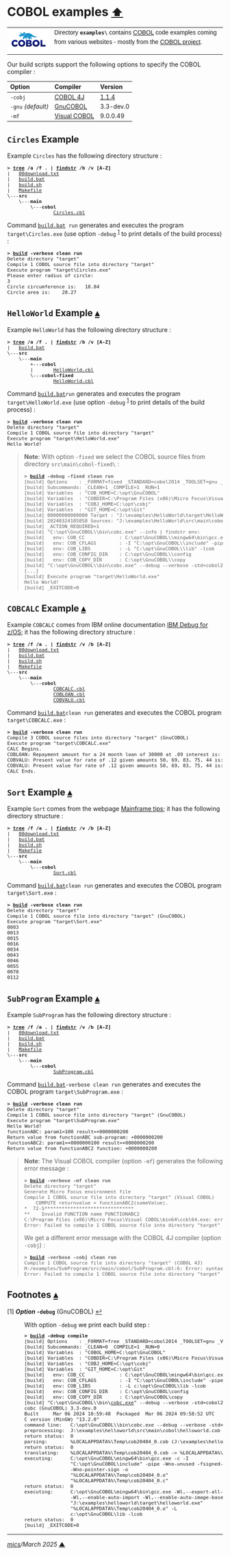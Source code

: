 # <span id="top">COBOL examples</span> <span style="font-size:90%;">[⬆](../README.md#top)</span>

<table style="font-family:Helvetica,Arial;line-height:1.6;">
  <tr>
  <td style="border:0;padding:0 10px 0 0;min-width:100px;"><a href="https://www.mainframestechhelp.com/tutorials/cobol/introduction.htm" rel="external"><img style="border:0;" src="../docs/images/cobol.png" width="100" alt="COBOL project"/></a></td>
  <td style="border:0;padding:0;vertical-align:text-top;">Directory <strong><code>examples\</code></strong> contains <a href="https://www.mainframestechhelp.com/tutorials/cobol/introduction.htm" alt="COBOL">COBOL</a> code examples coming from various websites - mostly from the <a href="https://www.mainframestechhelp.com/tutorials/cobol/introduction.htm" rel="external">COBOL project</a>.</td>
  </tr>
</table>

Our build scripts support the following options to specify the COBOL compiler :

| Option  | Compiler    | Version |
|:--------|:------------|:--------|
| `-cobj` | [COBOL 4J](../COBOL_4J.md) | [1.1.4](https://github.com/opensourcecobol/opensourcecobol4j/releases/tag/v1.1.4) |
| `-gnu` *(default)*  | [GnuCOBOL](../GNUCOBOL.md) | 3.3-dev.0 |
| `-mf`   | [Visual COBOL](../VISUAL_COBOL.md) | 9.0.0.49 |

## <span id="circles">`Circles` Example</span>

Example `Circles` has the following directory structure :

<pre style="font-size:80%;">
<b>&gt; <a href="https://learn.microsoft.com/en-us/windows-server/administration/windows-commands/tree" rel="external">tree</a> /a /f . | <a href="https://learn.microsoft.com/en-us/windows-server/administration/windows-commands/findstr" rel="external">findstr</a> /b /v [A-Z]</b>
|   <a href="./Circles/00download.txt">00download.txt</a>
|   <a href="./Circles/build.bat">build.bat</a>
|   <a href="./Circles/build.sh">build.sh</a>
|   <a href="./Circles/Makefile">Makefile</a>
\---<b>src</b>
    \---<b>main</b>
        \---<b>cobol</b>
                <a href="./Circles/src/main/cobol/CIRCLES.cbl">Circles.cbl</a>
</pre>

Command [`build.bat`](./Circles/build.bat)` run` generates and executes the program `target\Circles.exe` (use option `-debug` <sup id="anchor_01">[1](#footnote_01)</sup> to print details of the build process) :

<pre style="font-size:80%;">
<b>&gt; <a href="./Circles/build.bat">build</a> -verbose clean run</b>
Delete directory "target"
Compile 1 COBOL source file into directory "target"
Execute program "target\Circles.exe"
Please enter radius of circle:
3
Circle circumference is:   18.84
Circle area is:    28.27
</pre>

<!--=======================================================================-->

## <span id="helloworld">`HelloWorld` Example</span> [**&#x25B4;**](#top)

Example `HelloWorld` has the following directory structure :

<pre style="font-size:80%;">
<b>&gt; <a href="https://learn.microsoft.com/en-us/windows-server/administration/windows-commands/tree" rel="external">tree</a> /a /f . | <a href="https://learn.microsoft.com/en-us/windows-server/administration/windows-commands/findstr" rel="external">findstr</a> /b /v [A-Z]</b>
|   <a href="./HelloWorld/build.bat">build.bat</a>
\---<b>src</b>
    \---<b>main</b>
        +---<b>cobol</b>
        |       <a href="./HelloWorld/src/main/cobol/HelloWorld.cbl">HelloWorld.cbl</a>
        \---<b>cobol-fixed</b>
                <a href="./HelloWorld/src/main/cobol/HelloWorld.cbl">HelloWorld.cbl</a>
</pre>

<!--
[cobc.exe][cobc_cmd]
-->

Command [`build.bat`](./HelloWorld/build.bat)`run` generates and executes the program `target\HelloWorld.exe` (use option `-debug` <sup id="anchor_01">[1](#footnote_01)</sup> to print details of the build process) :

<pre style="font-size:80%;">
<b>&gt; <a href="./HelloWorld/build.bat">build</a> -verbose clean run</b>
Delete directory "target"
Compile 1 COBOL source file into directory "target"
Execute program "target\HelloWorld.exe"
Hello World!
</pre>

> **Note**: With option `-fixed` we select the COBOL source files from directory `src\main\cobol-fixed\` :
> <pre style="font-size:80%;">
> <b>&gt; <a href="">build</a> -debug -fixed clean run</b>
> [build] Options    : _FORMAT=fixed _STANDARD=cobol2014 _TOOLSET=gnu _VERBOSE=0
> [build] Subcommands: _CLEAN=1 _COMPILE=1 _RUN=1
> [build] Variables  : "COB_HOME=C:\opt\GnuCOBOL"
> [build] Variables  : "COBDIR=C:\Program Files (x86)\Micro Focus\Visual COBOL"
> [build] Variables  : "COBJ_HOME=C:\opt\cobj"
> [build] Variables  : "GIT_HOME=C:\opt\Git"
> [build] 00000000000000 Target : "J:\examples\HelloWorld\target\HelloWorld.exe"
> [build] 20240324185858 Sources: "J:\examples\HelloWorld\src\main\cobol-fixed\*.cbl"
> [build] _ACTION_REQUIRED=1
> [build] "C:\opt\GnuCOBOL\\bin\cobc.exe" --info | findstr env:
> [build]   env: COB_CC            : C:\opt\GnuCOBOL\\mingw64\bin\gcc.exe
> [build]   env: COB_CFLAGS        : -I "C:\opt\GnuCOBOL\\include" -pipe
> [build]   env: COB_LIBS          : -L "C:\opt\GnuCOBOL\\lib" -lcob
> [build]   env: COB_CONFIG_DIR    : C:\opt\GnuCOBOL\\config
> [build]   env: COB_COPY_DIR      : C:\opt\GnuCOBOL\\copy
> [build] "C:\opt\GnuCOBOL\\bin\cobc.exe" --debug --verbose -std=cobol2014 -x -o "J:\examples\HelloWorld\target\HelloWorld.exe"  "J:\examples\HelloWorld\src\main\cobol-fixed\HelloWorld.cbl"
> [...]
> [build] Execute program "target\HelloWorld.exe"
> Hello World!
> [build] _EXITCODE=0
> </pre>

<!--=======================================================================-->

## <span id="cobcalc">`COBCALC` Example</span> [**&#x25B4;**](#top)

Example `COBCALC` comes from IBM online documentation [IBM Debug for z/OS](https://www.ibm.com/docs/en/debug-for-zos/17.0?topic=mode-example-sample-cobol-program-debugging); it has the following directory structure :

<pre style="font-size:80%;">
<b>&gt; <a href="https://learn.microsoft.com/en-us/windows-server/administration/windows-commands/tree" rel="external">tree</a> /f /a . | <a href="https://learn.microsoft.com/en-us/windows-server/administration/windows-commands/findstr" rel="external">findstr</a> /v /b [A-Z]</b>
|   <a href="./COBCALC/00download.txt">00download.txt</a>
|   <a href="./COBCALC/build.bat">build.bat</a>
|   <a href="./COBCALC/build.sh">build.sh</a>
|   <a href="./COBCALC/Makefile">Makefile</a>
\---<b>src</b>
    \---<b>main</b>
        \---<b>cobol</b>
                <a href="./COBCALC/src/main/cobol/COBCALC.cbl">COBCALC.cbl</a>
                <a href="./COBCALC/src/main/cobol/COBLOAN.cbl">COBLOAN.cbl</a>
                <a href="./COBCALC/src/main/cobol/COBVALU.cbl">COBVALU.cbl</a>
</pre>

Command [`build.bat`](./COBCALC/build.bat)`clean run` generates and executes the COBOL program `target\COBCALC.exe` :

<pre style="font-size:80%;">
<b>&gt; <a href="./COBCALC/build.bat">build</a> -verbose clean run</b>
Compile 3 COBOL source files into directory "target" (GnuCOBOL)
Execute program "target\COBCALC.exe"
CALC Begins.
COBLOAN: Repayment amount for a 24 month loan of 30000 at .09 interest is:           $1,370.54
COBVALU: Present value for rate of .12 given amounts 50, 69, 83, 75, 44 is:              $0.00
COBVALU: Present value for rate of .12 given amounts 50, 69, 83, 75, 44 is:              $0.00
CALC Ends.
</pre>

<!--=======================================================================-->

## <span id="sort">`Sort` Example</span> [**&#x25B4;**](#top)

Example `Sort` comes from the webpage [Mainframe tips](https://mainframe-tips-and-tricks.blogspot.com/2021/08/sort-table-or-array-using-cobol-sort.html); it has the following directory structure :

<pre style="font-size:80%;">
<b>&gt; <a href="https://learn.microsoft.com/en-us/windows-server/administration/windows-commands/tree" rel="external">tree</a> /f /a . | <a href="https://learn.microsoft.com/en-us/windows-server/administration/windows-commands/findstr" rel="external">findstr</a> /v /b [A-Z]</b>
|   <a href="./Sort/00download.txt">00download.txt</a>
|   <a href="./Sort/build.bat">build.bat</a>
|   <a href="./Sort/build.sh">build.sh</a>
|   <a href="./Sort/Makefile">Makefile</a>
\---<b>src</b>
    \---<b>main</b>
        \---<b>cobol</b>
                <a href="./Sort/src/main/cobol/Sort.cbl">Sort.cbl</a>
</pre>

Command [`build.bat`](./Sort/build.bat)`clean run` generates and executes the COBOL program `target\Sort.exe` :

<pre style="font-size:80%;">
<b>&gt; <a href="./Sort/build.bat">build</a> -verbose clean run</b>
Delete directory "target"
Compile 1 COBOL source file into directory "target" (GnuCOBOL)
Execute program "target\Sort.exe"
0003
0013
0015
0016
0034
0043
0046
0055
0078
0112
</pre>

<!--=======================================================================-->

## <span id="subprogram">`SubProgram` Example</span> [**&#x25B4;**](#top)

Example `SubProgram` has the following directory structure :

<pre style="font-size:80%;">
<b>&gt; <a href="https://learn.microsoft.com/en-us/windows-server/administration/windows-commands/tree" rel="external">tree</a> /f /a . | <a href="https://learn.microsoft.com/en-us/windows-server/administration/windows-commands/findstr" rel="external">findstr</a> /v /b [A-Z]</b>
|   <a href="./SubProgram/00download.txt">00download.txt</a>
|   <a href="./SubProgram/build.bat">build.bat</a>
|   <a href="./SubProgram/build.sh">build.sh</a>
|   <a href="./SubProgram/Makefile">Makefile</a>
\---<b>src</b>
    \---<b>main</b>
        \---<b>cobol</b>
                <a href="./SubProgram/src/main/cobol/SubProgram.cbl">SubProgram.cbl</a>
</pre>

Command [`build.bat`](./SubProgram/build.bat)`-verbose clean run` generates and executes the COBOL program `target\SubProgram.exe` :

<pre style="font-size:80%;">
<b>&gt; <a href="./SubProgram/build.bat">build</a> -verbose clean run</b>
Delete directory "target"
Compile 1 COBOL source file into directory "target" (GnuCOBOL)
Execute program "target\SubProgram.exe"
Hello World!
functionABC: param1=100 result=+0000000200
Return value from functionABC sub-program: +0000000200
functionABC2: param1=+0000000100 result=+0000000200
Return value from functionABC2 function: +0000000200
</pre>

> **Note**: The Visual COBOL compiler (option `-mf`) generates the following error message :
> <pre style="font-size:80%;">
> <b>&gt; <a href="./SubProgram/build.bat">build</a> -verbose -mf clean run</b>
> Delete directory "target"
> Generate Micro Focus environment file
> Compile 1 COBOL source file into directory "target" (Visual COBOL)
>     COMPUTE returnvalue = functionABC2(someValue).
> *  72-S*******************************                                       **
> **    Invalid FUNCTION name FUNCTIONABC2
> C:\Program Files (x86)\Micro Focus\Visual COBOL\bin64\ccbl64.exe: error(s) in compilation: J:\examples\SubProgram\src\main\cobol\SubProgram.cbl
> Error: Failed to compile 1 COBOL source file into directory "target" (Visual COBOL)
> </pre>
> We get a different error message with the COBOL 4J compiler (option `-cobj`) :
> <pre style="font-size:80%;">
> <b>&gt; <a href="./SubProgram/build.bat">build</a> -verbose -cobj clean run</b>
> Compile 1 COBOL source file into directory "target" (COBOL 4J)
> H:/examples/SubProgram/src/main/cobol/SubProgram.cbl:6: Error: syntax error
> Error: Failed to compile 1 COBOL source file into directory "target" (COBOL 4J)
> </pre>

<!--=======================================================================-->

## <span id="footnotes">Footnotes</span> [**&#x25B4;**](#top)

<span id="footnote_01">[1]</span> ***Option* `-debug`** (GnuCOBOL) [↩](#anchor_01)

<dl><dd>
With option <code>-debug</code> we print each build step :

<pre style="font-size:80%;">
<b>&gt; <a href="./helloworld/build.bat">build</a> -debug compile</b>
[build] Options    : _FORMAT=free _STANDARD=cobol2014 _TOOLSET=gnu _VERBOSE=0
[build] Subcommands: _CLEAN=0 _COMPILE=1 _RUN=0
[build] Variables  : "COBOL_HOME=C:\opt\GnuCOBOL"
[build] Variables  : "COBDIR=C:\Program Files (x86)\Micro Focus\Visual COBOL"
[build] Variables  : "COBJ_HOME=C:\opt\cobj"
[build] Variables  : "GIT_HOME=C:\opt\Git"
[build]   env: COB_CC            : C:\opt\GnuCOBOL\mingw64\bin\gcc.exe
[build]   env: COB_CFLAGS        : -I "C:\opt\GnuCOBOL\include" -pipe
[build]   env: COB_LIBS          : -L c:\opt\GnuCOBOL\lib -lcob
[build]   env: COB_CONFIG_DIR    : C:\opt\GnuCOBOL\config
[build]   env: COB_COPY_DIR      : C:\opt\GnuCOBOL\copy
[build] "C:\opt\GnuCOBOL\\bin\<a href="https://gnucobol.sourceforge.io/doc/gnucobol.html" rel="external">cobc.exe</a>" --debug --verbose -std=cobol2014 --free -x -o "J:\examples\helloworld\target\helloworld.exe"  "J:\examples\helloworld\src\main\cobol\helloworld.cob"
cobc (GnuCOBOL) 3.3-dev.0
Built     Mar 06 2024 10:59:48  Packaged  Mar 06 2024 09:58:52 UTC
C version (MinGW) "13.2.0"
command line:   C:\opt\GnuCOBOL\\bin\cobc.exe --debug --verbose -std=cobol2014 --free -x -o J:\examples\helloworld\target\helloworld.exe J:\examples\helloworld\src\main\cobol\helloworld.cob
preprocessing:  J:\examples\helloworld\src\main\cobol\helloworld.cob -> %LOCALAPPDATA%\Temp\cob20404_0.cob
return status:  0
parsing:        %LOCALAPPDATA%\Temp\cob20404_0.cob (J:\examples\helloworld\src\main\cobol\helloworld.cob)
return status:  0
translating:    %LOCALAPPDATA%\Temp\cob20404_0.cob -> %LOCALAPPDATA%\Temp\cob20404_0.c (J:\examples\helloworld\src\main\cobol\helloworld.cob)
executing:      C:\opt\GnuCOBOL\mingw64\bin\gcc.exe -c -I
                "C:\opt\GnuCOBOL\include" -pipe -Wno-unused -fsigned-char
                -Wno-pointer-sign -o
                "%LOCALAPPDATA%\Temp\cob20404_0.o"
                "%LOCALAPPDATA%\Temp\cob20404_0.c"
return status:  0
executing:      C:\opt\GnuCOBOL\mingw64\bin\gcc.exe -Wl,--export-all-symbols
                -Wl,--enable-auto-import -Wl,--enable-auto-image-base -o
                "J:\examples\helloworld\target\helloworld.exe"
                "%LOCALAPPDATA%\Temp\cob20404_0.o" -L
                c:\opt\GnuCOBOL\lib -lcob
return status:  0
[build] _EXITCODE=0
</pre>
</dd></dl>

***

*[mics](https://lampwww.epfl.ch/~michelou/)/March 2025* [**&#9650;**](#top)
<span id="bottom">&nbsp;</span>

<!-- link refs -->

[cobc_cmd]: https://gnucobol.sourceforge.io/doc/gnucobol.html
